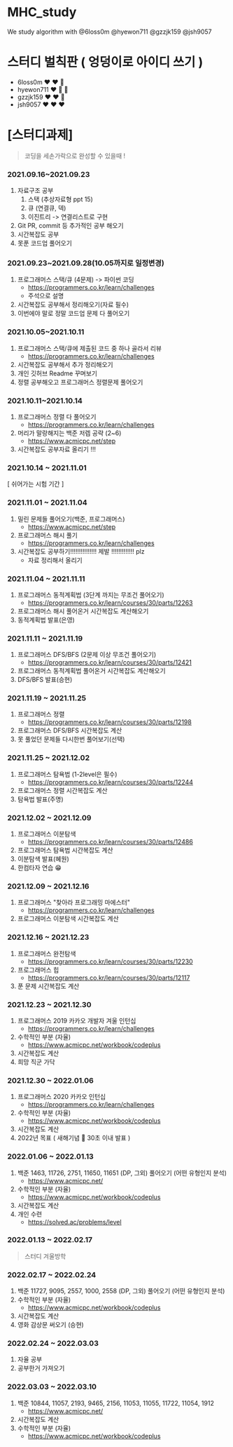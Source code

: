 # MHC_study

  We study algorithm with
 @6loss0m
 @hyewon711
 @gzzjk159
 @jsh9057
# 스터디 벌칙판 ( 엉덩이로 아이디 쓰기 )
- 6loss0m  ❤ ❤ 🤍
- hyewon711  ❤ 🤍 🤍
- gzzjk159  ❤ ❤ 🤍
- jsh9057  ❤ ❤ ❤
# [스터디과제]
> 코딩을 세손가락으로 완성할 수 있을때 !
### 2021.09.16~2021.09.23
  1. 자료구조 공부
     1) 스택 (추상자료형 ppt 15)
     2) 큐 (연결큐, 덱)
     3) 이진트리
        -> 연결리스트로 구현
  2. Git PR, commit 등 추가적인 공부 해오기
  3. 시간복잡도 공부
  4. 못푼 코드업 풀어오기

### 2021.09.23~2021.09.28(10.05까지로 일정변경)
  1. 프로그래머스 스택/큐 (4문제) -> 파이썬 코딩
     - https://programmers.co.kr/learn/challenges
     - 주석으로 설명
  2. 시간복잡도 공부해서 정리해오기(자료 필수)
  3. 이번에야 말로 정말 코드업 문제 다 풀어오기

### 2021.10.05~2021.10.11
1. 프로그래머스 스택/큐에 제출된 코드 중 하나 골라서 리뷰
     - https://programmers.co.kr/learn/challenges
2. 시간복잡도 공부해서 추가 정리해오기
3. 개인 깃허브 Readme 꾸며보기
4. 정렬 공부해오고 프로그래머스 정렬문제 풀어오기

### 2021.10.11~2021.10.14 
1. 프로그래머스 정렬 다 풀어오기
    - https://programmers.co.kr/learn/challenges
2. 머리가 말랑해지는 백준 저렙 공략 (2~6)
   - https://www.acmicpc.net/step
3. 시간복잡도 공부자료 올리기 !!! 

### 2021.10.14 ~ 2021.11.01
 [ 쉬어가는 시험 기간 ]
 
 ### 2021.11.01 ~ 2021.11.04
 1. 밀린 문제들 풀어오기(백준, 프로그래머스)
    - https://www.acmicpc.net/step
 2. 프로그래머스 해시 풀기
    - https://programmers.co.kr/learn/challenges
 3. 시간복잡도 공부하기!!!!!!!!!!!!!!! 제발 !!!!!!!!!!!!! plz
    - 자료 정리해서 올리기

### 2021.11.04 ~ 2021.11.11
1. 프로그래머스 동적계획법 (3단계 까지는 무조건 풀어오기)
   - https://programmers.co.kr/learn/courses/30/parts/12263
2. 프로그래머스 해시 풀어온거 시간복잡도 계산해오기
3. 동적계획법 발표(은영)

### 2021.11.11 ~ 2021.11.19
1. 프로그래머스 DFS/BFS (2문제 이상 무조건 풀어오기)
   - https://programmers.co.kr/learn/courses/30/parts/12421
2. 프로그래머스 동적계획법 풀어온거 시간복잡도 계산해오기
3. DFS/BFS 발표(승현)

### 2021.11.19 ~ 2021.11.25
1. 프로그래머스 정렬
   - https://programmers.co.kr/learn/courses/30/parts/12198
2. 프로그래머스 DFS/BFS 시간복잡도 계산
3. 못 풀었던 문제들 다시한번 풀어보기(선택)

### 2021.11.25 ~ 2021.12.02
1. 프로그래머스 탐욕법 (1-2level은 필수)
   - https://programmers.co.kr/learn/courses/30/parts/12244
2. 프로그래머스 정렬 시간복잡도 계산
3. 탐욕법 발표(주명)

### 2021.12.02 ~ 2021.12.09
1. 프로그래머스 이분탐색
    - https://programmers.co.kr/learn/courses/30/parts/12486
2. 프로그래머스 탐욕법 시간복잡도 계산
3. 이분탐색 발표(혜원)
4. 한컴타자 연습 😁

### 2021.12.09 ~ 2021.12.16
1. 프로그래머스 "찾아라 프로그래밍 마에스터"
   - https://programmers.co.kr/learn/challenges
2. 프로그래머스 이분탐색 시간복잡도 계산

### 2021.12.16 ~ 2021.12.23
1. 프로그래머스 완전탐색
    - https://programmers.co.kr/learn/courses/30/parts/12230
2. 프로그래머스 힙
    - https://programmers.co.kr/learn/courses/30/parts/12117
3. 푼 문제 시간복잡도 계산

### 2021.12.23 ~ 2021.12.30
1. 프로그래머스 2019 카카오 개발자 겨울 인턴십
    - https://programmers.co.kr/learn/challenges
2. 수학적인 부분 (자율) 
    - https://www.acmicpc.net/workbook/codeplus
3. 시간복잡도 계산 
4. 희망 직군 가닥 

### 2021.12.30 ~ 2022.01.06
1. 프로그래머스 2020 카카오 인턴십
    - https://programmers.co.kr/learn/challenges
2. 수학적인 부분 (자율) 
    - https://www.acmicpc.net/workbook/codeplus
3. 시간복잡도 계산
4. 2022년 목표 ( 새해기념 🐯 30초 이내 발표 )

### 2022.01.06 ~ 2022.01.13
1. 백준 1463, 11726, 2751, 11650, 11651 (DP, 그외) 풀어오기 (어떤 유형인지 분석)
    - https://www.acmicpc.net/
2. 수학적인 부분 (자율) 
    - https://www.acmicpc.net/workbook/codeplus
3. 시간복잡도 계산
4. 개인 수련
    - https://solved.ac/problems/level
### 2022.01.13 ~ 2022.02.17
> 스터디 겨울방학
### 2022.02.17 ~ 2022.02.24
1. 백준 11727, 9095, 2557, 1000, 2558 (DP, 그외) 풀어오기 (어떤 유형인지 분석)
2. 수학적인 부분 (자율)
    - https://www.acmicpc.net/workbook/codeplus
3. 시간복잡도 계산
4. 영화 감상문 써오기 (승현)

### 2022.02.24 ~ 2022.03.03
1. 자율 공부
2. 공부한거 가져오기

### 2022.03.03 ~ 2022.03.10
1. 백준 10844, 11057, 2193, 9465, 2156, 11053, 11055, 11722, 11054, 1912
   - https://www.acmicpc.net/
2. 시간복잡도 계산
3. 수학적인 부분 (자율)
    - https://www.acmicpc.net/workbook/codeplus
